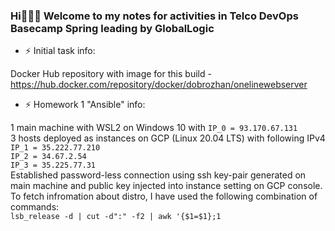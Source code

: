### Hi👋👋👋 Welcome to my notes for activities in Telco DevOps Basecamp Spring leading by GlobalLogic

- ⚡ Initial task info:

Docker Hub repository with image for this build - https://hub.docker.com/repository/docker/dobrozhan/onelinewebserver


- ⚡ Homework 1 "Ansible" info:
 
1 main machine with WSL2 on Windows 10 with `IP_0 = 93.170.67.131`\
3 hosts deployed as instances on GCP (Linux 20.04 LTS) with following IPv4\
`IP_1 = 35.222.77.210`\
`IP_2 = 34.67.2.54`\
`IP_3 = 35.225.77.31`\
Established password-less connection using ssh key-pair generated on main machine and public key injected into instance setting on GCP console.\
To fetch infromation about distro, I have used the following combination of commands:\
`lsb_release -d | cut -d":" -f2 | awk '{$1=$1};1`

<!--
**dobrozhan/dobrozhan** is a ✨ _special_ ✨ repository because its `README.md` (this file) appears on your GitHub profile.

Here are some ideas to get you started:

- 🔭 I’m currently working on ...
- 🌱 I’m currently learning ...
- 👯 I’m looking to collaborate on ...
- 🤔 I’m looking for help with ...
- 💬 Ask me about ...
- 📫 How to reach me: ...
- 😄 Pronouns: ...
- ⚡ Fun fact: ...
-->
